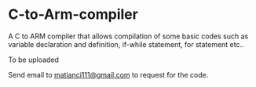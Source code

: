 # C-to-Arm-compiler

A C to ARM compiler that allows compilation of some basic codes such as variable declaration and definition, if-while statement, for statement etc..

To be uploaded

Send email to matianci111@gmail.com to request for the code.
